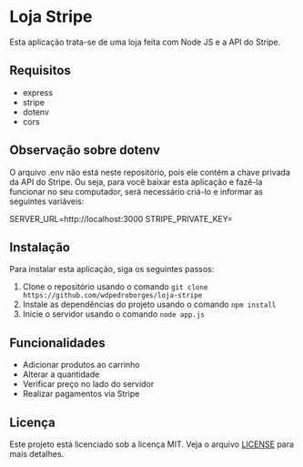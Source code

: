 # Loja Stripe

Esta aplicação trata-se de uma loja feita com Node JS e a API do Stripe.

## Requisitos

- express
- stripe
- dotenv
- cors

## Observação sobre dotenv

O arquivo .env não está neste repositório, pois ele contém a chave privada da API do Stripe. Ou seja, para você baixar esta aplicação e fazê-la funcionar no seu computador, será necessário criá-lo e informar as seguintes variáveis:

SERVER_URL=http://localhost:3000
STRIPE_PRIVATE_KEY=

## Instalação

Para instalar esta aplicação, siga os seguintes passos:

1. Clone o repositório usando o comando `git clone https://github.com/wdpedroborges/loja-stripe`
2. Instale as dependências do projeto usando o comando `npm install`
3. Inicie o servidor usando o comando `node app.js`

## Funcionalidades

- Adicionar produtos ao carrinho
- Alterar a quantidade
- Verificar preço no lado do servidor
- Realizar pagamentos via Stripe

## Licença

Este projeto está licenciado sob a licença MIT. Veja o arquivo [LICENSE](LICENSE.txt) para mais detalhes.